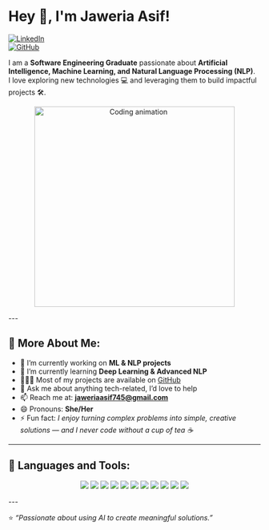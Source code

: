 # Hey 👋, I'm Jaweria Asif!  

[![LinkedIn](https://img.shields.io/badge/LinkedIn-Connect-blue)](https://www.linkedin.com/in/jaweria-asif-khan-55b931244/)  
[![GitHub](https://img.shields.io/badge/GitHub-Follow-black)](https://github.com/JaweriaAsif745)  

I am a **Software Engineering Graduate** passionate about **Artificial Intelligence, Machine Learning, and Natural Language Processing (NLP)**.  
I love exploring new technologies 💻 and leveraging them to build impactful projects 🛠️.  

<p align="center">
  <img src="https://raw.githubusercontent.com/rajpratyush/rajpratyush/master/me_3.gif" alt="Coding animation" width="400"/>
</p>  
---

## 🧐 More About Me:
- 🔭   I’m currently working on **ML & NLP projects**  
- 🌱   I’m currently learning **Deep Learning & Advanced NLP**  
- 👨🏻‍💻   Most of my projects are available on [GitHub](https://github.com/JaweriaAsif745)  
- 💬   Ask me about anything tech-related, I’d love to help  
- 📫   Reach me at: **jaweriaasif745@gmail.com**  
- 😄   Pronouns: **She/Her**  
- ⚡   Fun fact: *I enjoy turning complex problems into simple, creative solutions — and I never code without a cup of tea ☕*
  
---

## 🔨 Languages and Tools:
<p align="center">
  <img src="https://img.shields.io/badge/Python-3776AB?logo=python&logoColor=white" />
  <img src="https://img.shields.io/badge/Pandas-150458?logo=pandas&logoColor=white" />
  <img src="https://img.shields.io/badge/NumPy-013243?logo=numpy&logoColor=white" />
  <img src="https://img.shields.io/badge/Scikit--learn-F7931E?logo=scikitlearn&logoColor=white" />
  <img src="https://img.shields.io/badge/NLTK-85C1E9?logo=python&logoColor=white" />
  <img src="https://img.shields.io/badge/TensorFlow-FF6F00?logo=tensorflow&logoColor=white" />
  <img src="https://img.shields.io/badge/PyTorch-EE4C2C?logo=pytorch&logoColor=white" />
  <img src="https://img.shields.io/badge/C++-00599C?logo=cplusplus&logoColor=white" />
  <img src="https://img.shields.io/badge/JavaScript-F7DF1E?logo=javascript&logoColor=black" />
  <img src="https://img.shields.io/badge/Git-F05032?logo=git&logoColor=white" />
  <img src="https://img.shields.io/badge/VSCode-007ACC?logo=visual-studio-code&logoColor=white" />
</p>  
---

⭐️ *“Passionate about using AI to create meaningful solutions.”*  
